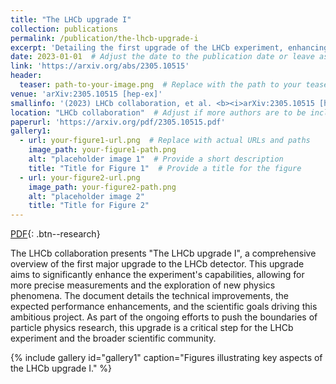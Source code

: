 ```yaml
---
title: "The LHCb upgrade I"
collection: publications
permalink: /publication/the-lhcb-upgrade-i
excerpt: 'Detailing the first upgrade of the LHCb experiment, enhancing its capabilities for future research.'
date: 2023-01-01  # Adjust the date to the publication date or leave as is if unknown
link: 'https://arxiv.org/abs/2305.10515'
header:
  teaser: path-to-your-image.png  # Replace with the path to your teaser image if available
venue: 'arXiv:2305.10515 [hep-ex]'
smallinfo: '(2023) LHCb collaboration, et al. <b><i>arXiv:2305.10515 [hep-ex]</i></b>'
location: "LHCb collaboration"  # Adjust if more authors are to be included
paperurl: 'https://arxiv.org/pdf/2305.10515.pdf'
gallery1:
  - url: your-figure1-url.png  # Replace with actual URLs and paths
    image_path: your-figure1-path.png
    alt: "placeholder image 1"  # Provide a short description
    title: "Title for Figure 1"  # Provide a title for the figure
  - url: your-figure2-url.png
    image_path: your-figure2-path.png
    alt: "placeholder image 2"
    title: "Title for Figure 2"
---
```


[PDF](https://arxiv.org/pdf/2305.10515.pdf){: .btn--research}

The LHCb collaboration presents "The LHCb upgrade I", a comprehensive overview of the first major upgrade to the LHCb detector. This upgrade aims to significantly enhance the experiment's capabilities, allowing for more precise measurements and the exploration of new physics phenomena. The document details the technical improvements, the expected performance enhancements, and the scientific goals driving this ambitious project. As part of the ongoing efforts to push the boundaries of particle physics research, this upgrade is a critical step for the LHCb experiment and the broader scientific community.

{% include gallery id="gallery1" caption="Figures illustrating key aspects of the LHCb upgrade I." %}
